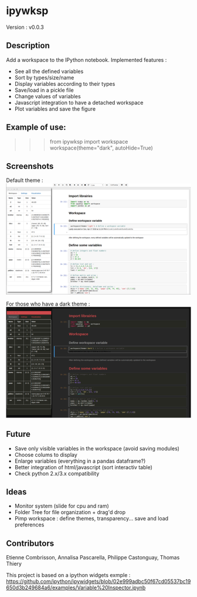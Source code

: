 # ipywksp

Version : v0.0.3

## Description
Add a workspace to the IPython notebook. Implemented features :
- See all the defined variables
- Sort by types/size/name
- Display variables according to their types 
- Save/load in a pickle file
- Change values of variables
- Javascript integration to have a detached workspace
- Plot variables and save the figure

## Example of use:
>>> from ipywksp import workspace
>>> workspace(theme="dark", autoHide=True)

## Screenshots
Default theme :
![alt tag](https://github.com/EtienneCmb/ipywksp/blob/develop/screenshots/theme_light.png)

For those who have a dark theme :
![alt tag](https://github.com/EtienneCmb/ipywksp/blob/develop/screenshots/theme_dark.png)

## Future
- Save only visible variables in the workspace (avoid saving modules)
- Choose colums to display
- Enlarge variables (everything in a pandas dataframe?)
- Better integration of html/javascript (sort interactiv table)
- Check python 2.x/3.x compatibility

## Ideas
- Monitor system (slide for cpu and ram)
- Folder Tree for file organization + drag'd drop
- Pimp workspace : define themes, transparency... save and load preferences

## Contributors
Etienne Combrisson, Annalisa Pascarella, Philippe Castonguay, Thomas Thiery

This project is based on a ipython widgets exmple :
https://github.com/ipython/ipywidgets/blob/02e999adbc50f67cd05537bc19650d3b249684a6/examples/Variable%20Inspector.ipynb
